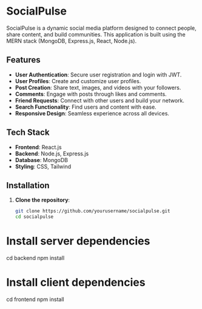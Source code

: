 # SocialPulse

SocialPulse is a dynamic social media platform designed to connect people, share content, and build communities. This application is built using the MERN stack (MongoDB, Express.js, React, Node.js).

## Features

- **User Authentication**: Secure user registration and login with JWT.
- **User Profiles**: Create and customize user profiles.
- **Post Creation**: Share text, images, and videos with your followers.
- **Comments**: Engage with posts through likes and comments.
- **Friend Requests**: Connect with other users and build your network.
- **Search Functionality**: Find users and content with ease.
- **Responsive Design**: Seamless experience across all devices.

## Tech Stack

- **Frontend**: React.js
- **Backend**: Node.js, Express.js
- **Database**: MongoDB
- **Styling**: CSS, Tailwind

## Installation

1. **Clone the repository**:

   ```bash
   git clone https://github.com/yourusername/socialpulse.git
   cd socialpulse

# Install server dependencies
cd backend
npm install

# Install client dependencies
cd frontend
npm install


